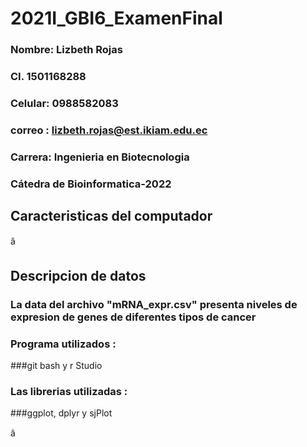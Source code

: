 # 2021I_GBI6_ExamenFinal

### Nombre: Lizbeth Rojas
### CI. 1501168288
### Celular: 0988582083
### correo : lizbeth.rojas@est.ikiam.edu.ec 
### Carrera: Ingenieria en Biotecnologia 
### Cátedra de Bioinformatica-2022

## Caracteristicas del computador 
â
## Descripcion de datos 

### La data del archivo "mRNA_expr.csv" presenta niveles de expresion de genes de diferentes tipos de cancer 

### Programa utilizados :

###git bash y r Studio

### Las librerias utilizadas :

###ggplot, dplyr y sjPlot 

â
